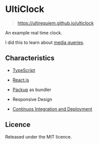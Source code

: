 # UltiClock

> https://ultirequiem.github.io/ulticlock

An example real time clock.

I did this to learn about
[media queries](https://developer.mozilla.org/en-US/docs/Web/CSS/Media_Queries/Using_media_queries).

## Characteristics

- [TypeScript](https://typescriptlang.org)

- [React.js](https://reactjs.org)

- [Packup](https://packup.deno.dev) as bundler

- Responsive Design

- [Continuos Integration and Deployment](https://github.com/UltiRequiem/ulticlock/actions)

## Licence

Released under the MIT licence.
